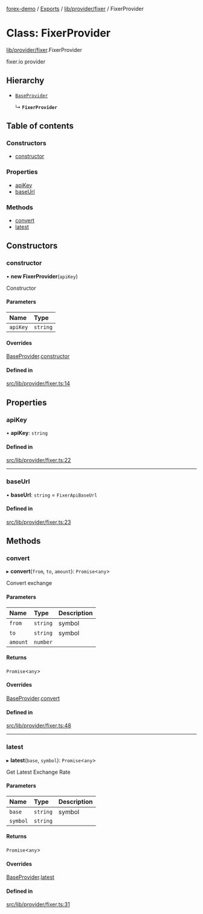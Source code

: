 [forex-demo](../README.md) / [Exports](../modules.md) / [lib/provider/fixer](../modules/lib_provider_fixer.md) / FixerProvider

# Class: FixerProvider

[lib/provider/fixer](../modules/lib_provider_fixer.md).FixerProvider

fixer.io provider

## Hierarchy

- [`BaseProvider`](lib_provider_base.BaseProvider.md)

  ↳ **`FixerProvider`**

## Table of contents

### Constructors

- [constructor](lib_provider_fixer.FixerProvider.md#constructor)

### Properties

- [apiKey](lib_provider_fixer.FixerProvider.md#apikey)
- [baseUrl](lib_provider_fixer.FixerProvider.md#baseurl)

### Methods

- [convert](lib_provider_fixer.FixerProvider.md#convert)
- [latest](lib_provider_fixer.FixerProvider.md#latest)

## Constructors

### constructor

• **new FixerProvider**(`apiKey`)

Constructor

#### Parameters

| Name     | Type     |
| :------- | :------- |
| `apiKey` | `string` |

#### Overrides

[BaseProvider](lib_provider_base.BaseProvider.md).[constructor](lib_provider_base.BaseProvider.md#constructor)

#### Defined in

[src/lib/provider/fixer.ts:14](https://github.com/suphero/forex-demo/blob/ef493db/src/lib/provider/fixer.ts#L14)

## Properties

### apiKey

• **apiKey**: `string`

#### Defined in

[src/lib/provider/fixer.ts:22](https://github.com/suphero/forex-demo/blob/ef493db/src/lib/provider/fixer.ts#L22)

---

### baseUrl

• **baseUrl**: `string` = `FixerApiBaseUrl`

#### Defined in

[src/lib/provider/fixer.ts:23](https://github.com/suphero/forex-demo/blob/ef493db/src/lib/provider/fixer.ts#L23)

## Methods

### convert

▸ **convert**(`from`, `to`, `amount`): `Promise`<`any`\>

Convert exchange

#### Parameters

| Name     | Type     | Description |
| :------- | :------- | :---------- |
| `from`   | `string` | symbol      |
| `to`     | `string` | symbol      |
| `amount` | `number` |             |

#### Returns

`Promise`<`any`\>

#### Overrides

[BaseProvider](lib_provider_base.BaseProvider.md).[convert](lib_provider_base.BaseProvider.md#convert)

#### Defined in

[src/lib/provider/fixer.ts:48](https://github.com/suphero/forex-demo/blob/ef493db/src/lib/provider/fixer.ts#L48)

---

### latest

▸ **latest**(`base`, `symbol`): `Promise`<`any`\>

Get Latest Exchange Rate

#### Parameters

| Name     | Type     | Description |
| :------- | :------- | :---------- |
| `base`   | `string` | symbol      |
| `symbol` | `string` |             |

#### Returns

`Promise`<`any`\>

#### Overrides

[BaseProvider](lib_provider_base.BaseProvider.md).[latest](lib_provider_base.BaseProvider.md#latest)

#### Defined in

[src/lib/provider/fixer.ts:31](https://github.com/suphero/forex-demo/blob/ef493db/src/lib/provider/fixer.ts#L31)
